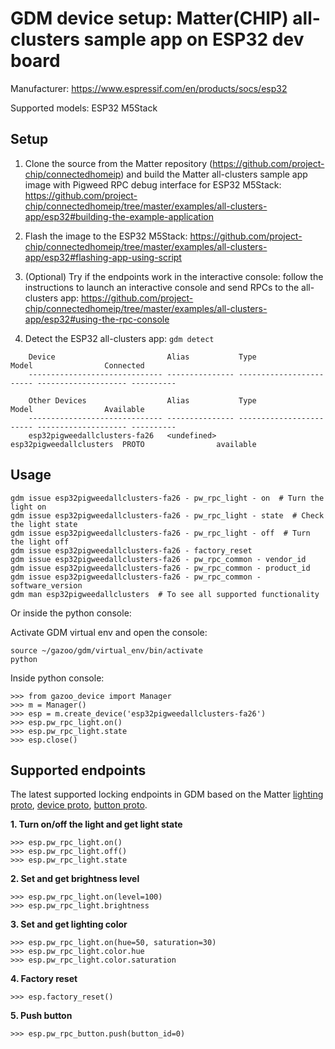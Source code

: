 # GDM device setup: Matter(CHIP) all-clusters sample app on ESP32 dev board

Manufacturer: https://www.espressif.com/en/products/socs/esp32

Supported models: ESP32 M5Stack

## Setup

1.  Clone the source from the Matter repository
    (https://github.com/project-chip/connectedhomeip) and build the Matter
    all-clusters sample app image with Pigweed RPC debug interface for ESP32
    M5Stack:
    https://github.com/project-chip/connectedhomeip/tree/master/examples/all-clusters-app/esp32#building-the-example-application

2.  Flash the image to the ESP32 M5Stack:
    https://github.com/project-chip/connectedhomeip/tree/master/examples/all-clusters-app/esp32#flashing-app-using-script

3.  (Optional) Try if the endpoints work in the interactive console: follow
    the instructions to launch an interactive console and send RPCs to the
    all-clusters app:
    https://github.com/project-chip/connectedhomeip/tree/master/examples/all-clusters-app/esp32#using-the-rpc-console

4.  Detect the ESP32 all-clusters app: `gdm detect`

```shell
    Device                         Alias           Type                     Model                Connected
    ------------------------------ --------------- ------------------------ -------------------- ----------

    Other Devices                  Alias           Type                     Model                Available
    ------------------------------ --------------- ------------------------ -------------------- ----------
    esp32pigweedallclusters-fa26   <undefined>     esp32pigweedallclusters  PROTO                available
```

## Usage

```shell
gdm issue esp32pigweedallclusters-fa26 - pw_rpc_light - on  # Turn the light on
gdm issue esp32pigweedallclusters-fa26 - pw_rpc_light - state  # Check the light state
gdm issue esp32pigweedallclusters-fa26 - pw_rpc_light - off  # Turn the light off
gdm issue esp32pigweedallclusters-fa26 - factory_reset
gdm issue esp32pigweedallclusters-fa26 - pw_rpc_common - vendor_id
gdm issue esp32pigweedallclusters-fa26 - pw_rpc_common - product_id
gdm issue esp32pigweedallclusters-fa26 - pw_rpc_common - software_version
gdm man esp32pigweedallclusters  # To see all supported functionality
```
Or inside the python console:

Activate GDM virtual env and open the console:

```
source ~/gazoo/gdm/virtual_env/bin/activate
python
```

Inside python console:

```
>>> from gazoo_device import Manager
>>> m = Manager()
>>> esp = m.create_device('esp32pigweedallclusters-fa26')
>>> esp.pw_rpc_light.on()
>>> esp.pw_rpc_light.state
>>> esp.close()
```

## Supported endpoints

The latest supported locking endpoints in GDM based on the Matter
[lighting proto](https://github.com/project-chip/connectedhomeip/blob/master/examples/common/pigweed/protos/lighting_service.proto),
[device proto](https://github.com/project-chip/connectedhomeip/blob/master/examples/common/pigweed/protos/device_service.proto),
[button proto](https://github.com/project-chip/connectedhomeip/blob/master/examples/common/pigweed/protos/button_service.proto).

**1. Turn on/off the light and get light state**

```
>>> esp.pw_rpc_light.on()
>>> esp.pw_rpc_light.off()
>>> esp.pw_rpc_light.state
```

**2. Set and get brightness level**

```
>>> esp.pw_rpc_light.on(level=100)
>>> esp.pw_rpc_light.brightness
```

**3. Set and get lighting color**

```
>>> esp.pw_rpc_light.on(hue=50, saturation=30)
>>> esp.pw_rpc_light.color.hue
>>> esp.pw_rpc_light.color.saturation
```

**4. Factory reset**

```
>>> esp.factory_reset()
```

**5. Push button**

```
>>> esp.pw_rpc_button.push(button_id=0)
```
